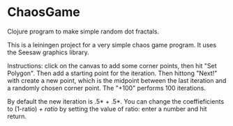 # ChaosGame
Clojure program to make simple random dot fractals.

This is a leiningen project for a very simple chaos game program.  It uses the Seesaw graphics library.


Instructions: click on the canvas to add some corner points, then hit "Set Polygon".  Then add a starting point for the iteration.  Then hittong "Next!" with create a new point, which is the midpoint between the last iteration and a randomly chosen corner point.  The "+100" performs 100 iterations.  

By default the new iteration is .5*<previous iteration> + .5*<random corner>.  You can change the coeffieficients to
(1-ratio)*<previous iteration> + ratio*<random corner> by setting the value of ratio: enter a number and hit return.
